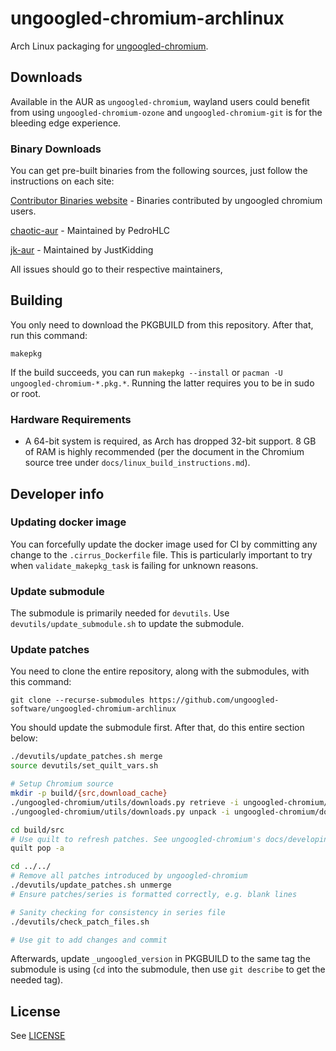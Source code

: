 # ungoogled-chromium-archlinux

Arch Linux packaging for [ungoogled-chromium](//github.com/Eloston/ungoogled-chromium).

## Downloads

Available in the AUR as `ungoogled-chromium`, wayland users could benefit from using `ungoogled-chromium-ozone` and `ungoogled-chromium-git` is for the bleeding edge experience.

### Binary Downloads

You can get pre-built binaries from the following sources, just follow the instructions on each site:

[Contributor Binaries website](//ungoogled-software.github.io/ungoogled-chromium-binaries/) - Binaries
contributed by ungoogled chromium users.

[chaotic-aur](https://lonewolf.pedrohlc.com/chaotic-aur/) - Maintained by PedroHLC

[jk-aur](https://github.com/jstkdng/aur) - Maintained by JustKidding

All issues should go to their respective maintainers,

## Building

You only need to download the PKGBUILD from this repository. After that, run this command:

```
makepkg
```

If the build succeeds, you can run `makepkg --install` or `pacman -U ungoogled-chromium-*.pkg.*`. Running the latter requires you to be in sudo or root.

### Hardware Requirements

* A 64-bit system is required, as Arch has dropped 32-bit support. 8 GB of RAM is highly recommended (per the document in the Chromium source tree under `docs/linux_build_instructions.md`).

## Developer info

### Updating docker image

You can forcefully update the docker image used for CI by committing any
change to the `.cirrus_Dockerfile` file. This is particularly important to
try when `validate_makepkg_task` is failing for unknown reasons.

### Update submodule

The submodule is primarily needed for `devutils`. Use `devutils/update_submodule.sh` to update the submodule.

### Update patches

You need to clone the entire repository, along with the submodules, with this command:

`git clone --recurse-submodules https://github.com/ungoogled-software/ungoogled-chromium-archlinux`

You should update the submodule first. After that, do this entire section below:

```sh
./devutils/update_patches.sh merge
source devutils/set_quilt_vars.sh

# Setup Chromium source
mkdir -p build/{src,download_cache}
./ungoogled-chromium/utils/downloads.py retrieve -i ungoogled-chromium/downloads.ini -c build/download_cache
./ungoogled-chromium/utils/downloads.py unpack -i ungoogled-chromium/downloads.ini -c build/download_cache build/src

cd build/src
# Use quilt to refresh patches. See ungoogled-chromium's docs/developing.md section "Updating patches" for more details
quilt pop -a

cd ../../
# Remove all patches introduced by ungoogled-chromium
./devutils/update_patches.sh unmerge
# Ensure patches/series is formatted correctly, e.g. blank lines

# Sanity checking for consistency in series file
./devutils/check_patch_files.sh

# Use git to add changes and commit
```

Afterwards, update `_ungoogled_version` in PKGBUILD to the same tag the submodule is using (`cd` into the submodule, then use `git describe` to get the needed tag).

## License

See [LICENSE](LICENSE)
